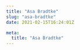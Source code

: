 ```yaml
---
title: "Asa Bradtke"
slug: "asa-bradtke"
date: 2021-02-15T16:24:01Z

meta:
  title: "Asa Bradtke"
---
```


